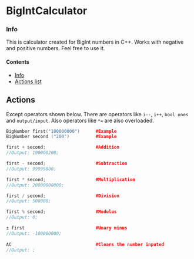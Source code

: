# BigIntCalculator

### Info

This is calculator created for BigInt numbers in C++. Works with negative and positive numbers. Feel free to use it.

#### Contents

* [Info](#Info)
* [Actions list](#Actions)

## Actions

Except operators shown below. There are operators like `i--`, `i++`, `bool ones` and `output/input`.
Also operators like `*=` are also overloaded.

```c++
BigNumber first("100000000")      #Example
BigNumber second ("200")          #Example

first + second;                   #Addition                
//Output: 100000200;

first - second;                   #Subtraction
//Output: 99999800;

first * second;                   #Multiplication
//Output: 20000000000;

first / second;                   #Division
//Output: 500000;

first % second;                   #Modulus
//Output: 0;

± first                           #Unary minus
//Output: -100000000;
  
AC                                #Clears the number inputed
//Output: ;
```
